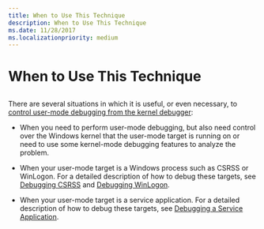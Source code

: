 ```yaml
---
title: When to Use This Technique
description: When to Use This Technique
ms.date: 11/28/2017
ms.localizationpriority: medium
---
```


# When to Use This Technique


## <span id="ddk_opening_a_crash_dump_dbg"></span><span id="DDK_OPENING_A_CRASH_DUMP_DBG"></span>


There are several situations in which it is useful, or even necessary, to [control user-mode debugging from the kernel debugger](controlling-the-user-mode-debugger-from-the-kernel-debugger.md):

-   When you need to perform user-mode debugging, but also need control over the Windows kernel that the user-mode target is running on or need to use some kernel-mode debugging features to analyze the problem.

-   When your user-mode target is a Windows process such as CSRSS or WinLogon. For a detailed description of how to debug these targets, see [Debugging CSRSS](debugging-csrss.md) and [Debugging WinLogon](debugging-winlogon.md).

-   When your user-mode target is a service application. For a detailed description of how to debug these targets, see [Debugging a Service Application](debugging-a-service-application.md).

 

 





